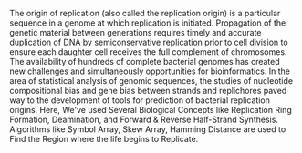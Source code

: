 The origin of replication (also called the replication origin) is a particular sequence in a genome at which replication is initiated. Propagation of the genetic material between generations requires timely and accurate duplication of DNA by semiconservative replication prior to cell division to ensure each daughter cell receives the full complement of chromosomes.
The availability of hundreds of complete bacterial genomes has created new challenges and simultaneously opportunities for bioinformatics. In the area of statistical analysis of genomic sequences, the studies of nucleotide compositional bias and gene bias between strands and replichores paved way to the development of tools for prediction of bacterial replication origins.
Here, We've used Several Biological Concepts like Replication Ring Formation, Deamination, and Forward & Reverse Half-Strand Synthesis.
Algorithms like Symbol Array, Skew Array, Hamming Distance are used to Find the Region where the life begins to Replicate.
